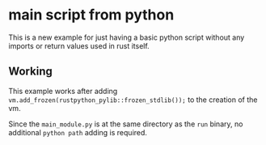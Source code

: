 # main script from python
This is a new example for just having a basic python script without any imports or return values used in rust itself.

## Working
This example works after adding `vm.add_frozen(rustpython_pylib::frozen_stdlib());` to the creation of the vm.

Since the `main_module.py` is at the same directory as the `run` binary, no additional `python path` adding is required.
